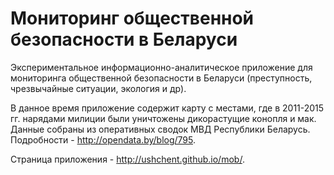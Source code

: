 # Мониторинг общественной безопасности в Беларуси

Экспериментальное информационно-аналитическое приложение для мониторинга общественной безопасности в Беларуси (преступность, чрезвычайные ситуации, экология и др).

В данное время приложение содержит карту с местами, где в 2011-2015 гг. нарядами милиции были уничтожены дикорастущие конопля и мак. Данные собраны из оперативных сводок МВД Республики Беларусь. Подробности - http://opendata.by/blog/795.

Страница приложения - http://ushchent.github.io/mob/.
